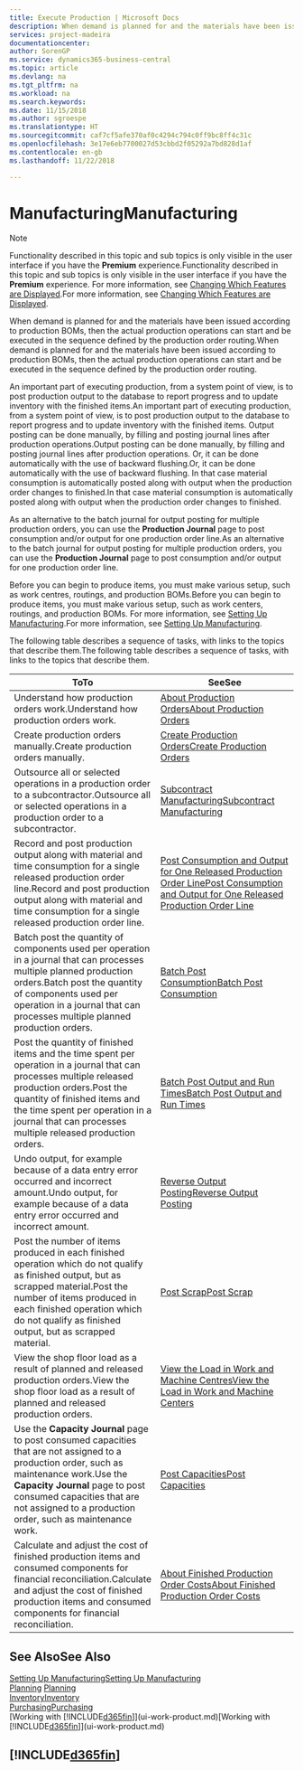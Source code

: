 ```yaml
---
title: Execute Production | Microsoft Docs
description: When demand is planned for and the materials have been issued according to production BOMs, then the actual production operations can start and be executed in the sequence defined by the production order routing.
services: project-madeira
documentationcenter: 
author: SorenGP
ms.service: dynamics365-business-central
ms.topic: article
ms.devlang: na
ms.tgt_pltfrm: na
ms.workload: na
ms.search.keywords: 
ms.date: 11/15/2018
ms.author: sgroespe
ms.translationtype: HT
ms.sourcegitcommit: caf7cf5afe370af0c4294c794c0ff9bc8ff4c31c
ms.openlocfilehash: 3e17e6eb7700027d53cbbd2f05292a7bd828d1af
ms.contentlocale: en-gb
ms.lasthandoff: 11/22/2018

---
```

# <a name="manufacturing"></a><span data-ttu-id="1e36a-103">Manufacturing</span><span class="sxs-lookup"><span data-stu-id="1e36a-103">Manufacturing</span></span>
> [!NOTE]
> <span data-ttu-id="1e36a-104">Functionality described in this topic and sub topics is only visible in the user interface if you have the **Premium** experience.</span><span class="sxs-lookup"><span data-stu-id="1e36a-104">Functionality described in this topic and sub topics is only visible in the user interface if you have the **Premium** experience.</span></span> <span data-ttu-id="1e36a-105">For more information, see [Changing Which Features are Displayed](ui-experiences.md).</span><span class="sxs-lookup"><span data-stu-id="1e36a-105">For more information, see [Changing Which Features are Displayed](ui-experiences.md).</span></span>

<span data-ttu-id="1e36a-106">When demand is planned for and the materials have been issued according to production BOMs, then the actual production operations can start and be executed in the sequence defined by the production order routing.</span><span class="sxs-lookup"><span data-stu-id="1e36a-106">When demand is planned for and the materials have been issued according to production BOMs, then the actual production operations can start and be executed in the sequence defined by the production order routing.</span></span>  

<span data-ttu-id="1e36a-107">An important part of executing production, from a system point of view, is to post production output to the database to report progress and to update inventory with the finished items.</span><span class="sxs-lookup"><span data-stu-id="1e36a-107">An important part of executing production, from a system point of view, is to post production output to the database to report progress and to update inventory with the finished items.</span></span> <span data-ttu-id="1e36a-108">Output posting can be done manually, by filling and posting journal lines after production operations.</span><span class="sxs-lookup"><span data-stu-id="1e36a-108">Output posting can be done manually, by filling and posting journal lines after production operations.</span></span> <span data-ttu-id="1e36a-109">Or, it can be done automatically with the use of backward flushing.</span><span class="sxs-lookup"><span data-stu-id="1e36a-109">Or, it can be done automatically with the use of backward flushing.</span></span> <span data-ttu-id="1e36a-110">In that case material consumption is automatically posted along with output when the production order changes to finished.</span><span class="sxs-lookup"><span data-stu-id="1e36a-110">In that case material consumption is automatically posted along with output when the production order changes to finished.</span></span>  

<span data-ttu-id="1e36a-111">As an alternative to the batch journal for output posting for multiple production orders, you can use the **Production Journal** page to post consumption and/or output for one production order line.</span><span class="sxs-lookup"><span data-stu-id="1e36a-111">As an alternative to the batch journal for output posting for multiple production orders, you can use the **Production Journal** page to post consumption and/or output for one production order line.</span></span>

<span data-ttu-id="1e36a-112">Before you can begin to produce items, you must make various setup, such as work centres, routings, and production BOMs.</span><span class="sxs-lookup"><span data-stu-id="1e36a-112">Before you can begin to produce items, you must make various setup, such as work centers, routings, and production BOMs.</span></span> <span data-ttu-id="1e36a-113">For more information, see [Setting Up Manufacturing](production-configure-production-processes.md).</span><span class="sxs-lookup"><span data-stu-id="1e36a-113">For more information, see [Setting Up Manufacturing](production-configure-production-processes.md).</span></span>

<span data-ttu-id="1e36a-114">The following table describes a sequence of tasks, with links to the topics that describe them.</span><span class="sxs-lookup"><span data-stu-id="1e36a-114">The following table describes a sequence of tasks, with links to the topics that describe them.</span></span>   

|<span data-ttu-id="1e36a-115">**To**</span><span class="sxs-lookup"><span data-stu-id="1e36a-115">**To**</span></span>|<span data-ttu-id="1e36a-116">**See**</span><span class="sxs-lookup"><span data-stu-id="1e36a-116">**See**</span></span>|  
|------------|-------------|  
|<span data-ttu-id="1e36a-117">Understand how production orders work.</span><span class="sxs-lookup"><span data-stu-id="1e36a-117">Understand how production orders work.</span></span>|[<span data-ttu-id="1e36a-118">About Production Orders</span><span class="sxs-lookup"><span data-stu-id="1e36a-118">About Production Orders</span></span>](production-about-production-orders.md)|
|<span data-ttu-id="1e36a-119">Create production orders manually.</span><span class="sxs-lookup"><span data-stu-id="1e36a-119">Create production orders manually.</span></span>|[<span data-ttu-id="1e36a-120">Create Production Orders</span><span class="sxs-lookup"><span data-stu-id="1e36a-120">Create Production Orders</span></span>](production-how-to-create-production-orders.md)|
|<span data-ttu-id="1e36a-121">Outsource all or selected operations in a production order to a subcontractor.</span><span class="sxs-lookup"><span data-stu-id="1e36a-121">Outsource all or selected operations in a production order to a subcontractor.</span></span>|[<span data-ttu-id="1e36a-122">Subcontract Manufacturing</span><span class="sxs-lookup"><span data-stu-id="1e36a-122">Subcontract Manufacturing</span></span>](production-how-to-subcontract-manufacturing.md)|
|<span data-ttu-id="1e36a-123">Record and post production output along with material and time consumption for a single released production order line.</span><span class="sxs-lookup"><span data-stu-id="1e36a-123">Record and post production output along with material and time consumption for a single released production order line.</span></span>|[<span data-ttu-id="1e36a-124">Post Consumption and Output for One Released Production Order Line</span><span class="sxs-lookup"><span data-stu-id="1e36a-124">Post Consumption and Output for One Released Production Order Line</span></span>](production-how-to-register-consumption-and-output.md)|  
|<span data-ttu-id="1e36a-125">Batch post the quantity of components used per operation in a journal that can processes multiple planned production orders.</span><span class="sxs-lookup"><span data-stu-id="1e36a-125">Batch post the quantity of components used per operation in a journal that can processes multiple planned production orders.</span></span>|[<span data-ttu-id="1e36a-126">Batch Post Consumption</span><span class="sxs-lookup"><span data-stu-id="1e36a-126">Batch Post Consumption</span></span>](production-how-to-post-consumption.md)|
|<span data-ttu-id="1e36a-127">Post the quantity of finished items and the time spent per operation in a journal that can processes multiple released production orders.</span><span class="sxs-lookup"><span data-stu-id="1e36a-127">Post the quantity of finished items and the time spent per operation in a journal that can processes multiple released production orders.</span></span>|[<span data-ttu-id="1e36a-128">Batch Post Output and Run Times</span><span class="sxs-lookup"><span data-stu-id="1e36a-128">Batch Post Output and Run Times</span></span>](production-how-to-post-output-quantity.md)|
|<span data-ttu-id="1e36a-129">Undo output, for example because of a data entry error occurred and incorrect amount.</span><span class="sxs-lookup"><span data-stu-id="1e36a-129">Undo output, for example because of a data entry error occurred and incorrect amount.</span></span>  |[<span data-ttu-id="1e36a-130">Reverse Output Posting</span><span class="sxs-lookup"><span data-stu-id="1e36a-130">Reverse Output Posting</span></span>](production-how-to-reverse-output-posting.md)|  
|<span data-ttu-id="1e36a-131">Post the number of items produced in each finished operation which do not qualify as finished output, but as scrapped material.</span><span class="sxs-lookup"><span data-stu-id="1e36a-131">Post the number of items produced in each finished operation which do not qualify as finished output, but as scrapped material.</span></span>|[<span data-ttu-id="1e36a-132">Post Scrap</span><span class="sxs-lookup"><span data-stu-id="1e36a-132">Post Scrap</span></span>](production-how-to-post-scrap.md)|
|<span data-ttu-id="1e36a-133">View the shop floor load as a result of planned and released production orders.</span><span class="sxs-lookup"><span data-stu-id="1e36a-133">View the shop floor load as a result of planned and released production orders.</span></span>|[<span data-ttu-id="1e36a-134">View the Load in Work and Machine Centres</span><span class="sxs-lookup"><span data-stu-id="1e36a-134">View the Load in Work and Machine Centers</span></span>](production-how-to-view-the-load-on-work-centers.md)|      
|<span data-ttu-id="1e36a-135">Use the **Capacity Journal** page to post consumed capacities that are not assigned to a production order, such as maintenance work.</span><span class="sxs-lookup"><span data-stu-id="1e36a-135">Use the **Capacity Journal** page to post consumed capacities that are not assigned to a production order, such as maintenance work.</span></span>|[<span data-ttu-id="1e36a-136">Post Capacities</span><span class="sxs-lookup"><span data-stu-id="1e36a-136">Post Capacities</span></span>](production-how-to-post-capacities.md)|  
|<span data-ttu-id="1e36a-137">Calculate and adjust the cost of finished production items and consumed components for financial reconciliation.</span><span class="sxs-lookup"><span data-stu-id="1e36a-137">Calculate and adjust the cost of finished production items and consumed components for financial reconciliation.</span></span>|[<span data-ttu-id="1e36a-138">About Finished Production Order Costs</span><span class="sxs-lookup"><span data-stu-id="1e36a-138">About Finished Production Order Costs</span></span>](finance-about-finished-production-order-costs.md)|  

## <a name="see-also"></a><span data-ttu-id="1e36a-139">See Also</span><span class="sxs-lookup"><span data-stu-id="1e36a-139">See Also</span></span>  
[<span data-ttu-id="1e36a-140">Setting Up Manufacturing</span><span class="sxs-lookup"><span data-stu-id="1e36a-140">Setting Up Manufacturing</span></span>](production-configure-production-processes.md)  
<span data-ttu-id="1e36a-141">[Planning](production-planning.md)    </span><span class="sxs-lookup"><span data-stu-id="1e36a-141">[Planning](production-planning.md)    </span></span>  
[<span data-ttu-id="1e36a-142">Inventory</span><span class="sxs-lookup"><span data-stu-id="1e36a-142">Inventory</span></span>](inventory-manage-inventory.md)  
[<span data-ttu-id="1e36a-143">Purchasing</span><span class="sxs-lookup"><span data-stu-id="1e36a-143">Purchasing</span></span>](purchasing-manage-purchasing.md)  
<span data-ttu-id="1e36a-144">[Working with [!INCLUDE[d365fin](includes/d365fin_md.md)]](ui-work-product.md)</span><span class="sxs-lookup"><span data-stu-id="1e36a-144">[Working with [!INCLUDE[d365fin](includes/d365fin_md.md)]](ui-work-product.md)</span></span>

## [!INCLUDE[d365fin](includes/free_trial_md.md)]  

